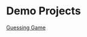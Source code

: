 # Demo Projects

[Guessing Game](https://github.com/asktami/asktami.github.io/blob/master/guessing-game/index.html "Fullstack Academy Guessing Game")
